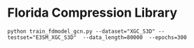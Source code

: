 # Florida Compression Library
 `python train_fdmodel_gcn.py --dataset="XGC_S3D" --testset="E3SM_XGC_S3D"  --data_length=80000  --epochs=300`
